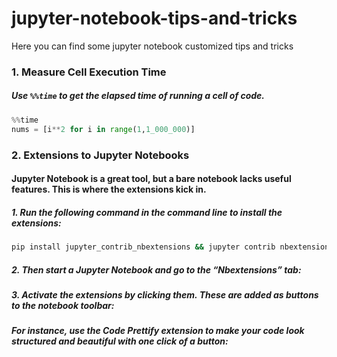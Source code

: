 # jupyter-notebook-tips-and-tricks
Here you can find some jupyter notebook customized tips and tricks




### 1. Measure Cell Execution Time
##### Use `%%time` to get the elapsed time of running a cell of code.

```python
%%time
nums = [i**2 for i in range(1,1_000_000)]

```


### 2. Extensions to Jupyter Notebooks
#### Jupyter Notebook is a great tool, but a bare notebook lacks useful features. This is where the extensions kick in.
##### 1. Run the following command in the command line to install the extensions:

```bash
pip install jupyter_contrib_nbextensions && jupyter contrib nbextension install
```

##### 2. Then start a Jupyter Notebook and go to the “Nbextensions” tab:

##### 3. Activate the extensions by clicking them. These are added as buttons to the notebook toolbar:
##### For instance, use the Code Prettify extension to make your code look structured and beautiful with one click of a button:
